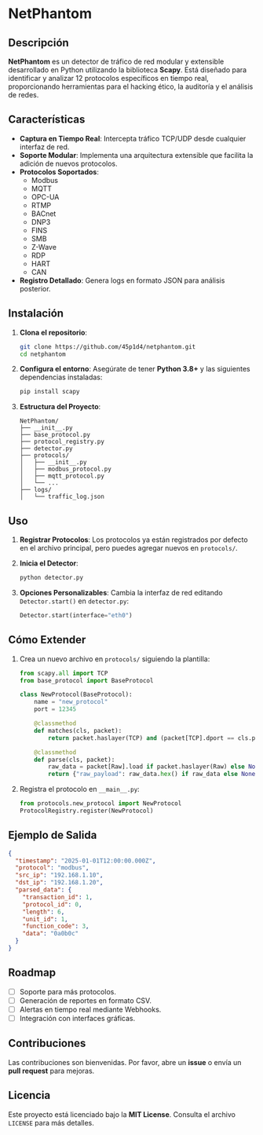 # NetPhantom

## Descripción
**NetPhantom** es un detector de tráfico de red modular y extensible desarrollado en Python utilizando la biblioteca **Scapy**. Está diseñado para identificar y analizar 12 protocolos específicos en tiempo real, proporcionando herramientas para el hacking ético, la auditoría y el análisis de redes.

## Características
- **Captura en Tiempo Real**: Intercepta tráfico TCP/UDP desde cualquier interfaz de red.
- **Soporte Modular**: Implementa una arquitectura extensible que facilita la adición de nuevos protocolos.
- **Protocolos Soportados**:
  - Modbus
  - MQTT
  - OPC-UA
  - RTMP
  - BACnet
  - DNP3
  - FINS
  - SMB
  - Z-Wave
  - RDP
  - HART
  - CAN
- **Registro Detallado**: Genera logs en formato JSON para análisis posterior.

## Instalación
1. **Clona el repositorio**:
   ```bash
   git clone https://github.com/45p1d4/netphantom.git
   cd netphantom
   ```

2. **Configura el entorno**:
   Asegúrate de tener **Python 3.8+** y las siguientes dependencias instaladas:
   ```bash
   pip install scapy
   ```

3. **Estructura del Proyecto**:
   ```
   NetPhantom/
   ├── __init__.py
   ├── base_protocol.py
   ├── protocol_registry.py
   ├── detector.py
   ├── protocols/
   │   ├── __init__.py
   │   ├── modbus_protocol.py
   │   ├── mqtt_protocol.py
   │   └── ...
   ├── logs/
   │   └── traffic_log.json
   ```

## Uso
1. **Registrar Protocolos**:
   Los protocolos ya están registrados por defecto en el archivo principal, pero puedes agregar nuevos en `protocols/`.

2. **Inicia el Detector**:
   ```bash
   python detector.py
   ```

3. **Opciones Personalizables**:
   Cambia la interfaz de red editando `Detector.start()` en `detector.py`:
   ```python
   Detector.start(interface="eth0")
   ```

## Cómo Extender
1. Crea un nuevo archivo en `protocols/` siguiendo la plantilla:
   ```python
   from scapy.all import TCP
   from base_protocol import BaseProtocol

   class NewProtocol(BaseProtocol):
       name = "new_protocol"
       port = 12345

       @classmethod
       def matches(cls, packet):
           return packet.haslayer(TCP) and (packet[TCP].dport == cls.port or packet[TCP].sport == cls.port)

       @classmethod
       def parse(cls, packet):
           raw_data = packet[Raw].load if packet.haslayer(Raw) else None
           return {"raw_payload": raw_data.hex() if raw_data else None}
   ```

2. Registra el protocolo en `__main__.py`:
   ```python
   from protocols.new_protocol import NewProtocol
   ProtocolRegistry.register(NewProtocol)
   ```

## Ejemplo de Salida
```json
{
  "timestamp": "2025-01-01T12:00:00.000Z",
  "protocol": "modbus",
  "src_ip": "192.168.1.10",
  "dst_ip": "192.168.1.20",
  "parsed_data": {
    "transaction_id": 1,
    "protocol_id": 0,
    "length": 6,
    "unit_id": 1,
    "function_code": 3,
    "data": "0a0b0c"
  }
}
```

## Roadmap
- [ ] Soporte para más protocolos.
- [ ] Generación de reportes en formato CSV.
- [ ] Alertas en tiempo real mediante Webhooks.
- [ ] Integración con interfaces gráficas.

## Contribuciones
Las contribuciones son bienvenidas. Por favor, abre un **issue** o envía un **pull request** para mejoras.

## Licencia
Este proyecto está licenciado bajo la **MIT License**. Consulta el archivo `LICENSE` para más detalles.
